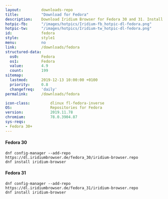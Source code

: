 ```yaml
---
layout:			downloads-repo
title:			"Download for Fedora"
description:	Download Iridium Browser for Fedora 30 and 31. Install package from repository using the command line.
hotpic-fb:		"/images/hotpics/Iridium-fb_hotpic-dl-fedora.png"
hotpic-tw:		"/images/hotpics/Iridium-tw_hotpic-dl-fedora.png"
id:				fedora
style:			style1
menu:			no
link:			/downloads/fedora
structured-data:
  os0:			Fedora
  os1:			Fedora
  value:		4.9
  count:		199
sitemap:
  lastmod:		2019-12-13 10:00:00 +0100
  priority:		0.8
  changefreq:	'daily'
permalink:		/downloads/fedora

icon-class:			dlinux fl-fedora-inverse
OS: 				Repositories for Fedora
version:			2019.11.78
chromium:			78.0.3904.87
sys-reqs:
- Fedora 30+
---
```


#### Fedora 30 #

	dnf config-manager --add-repo https://dl.iridiumbrowser.de/fedora_30/iridium-browser.repo
	dnf install iridium-browser
     	
#### Fedora 31 #

	dnf config-manager --add-repo https://dl.iridiumbrowser.de/fedora_31/iridium-browser.repo
	dnf install iridium-browser
